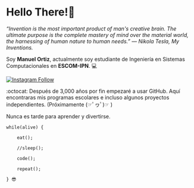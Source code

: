 # Hello There!🦉 

*“Invention is the most important product of man's creative brain. The ultimate purpose is the complete mastery of mind over the material world, the harnessing of human nature to human needs.”
― Nikola Tesla, My Inventions.*

Soy **Manuel Ortiz**, actualmente soy estudiante de Ingeniería en Sistemas Computacionales en **ESCOM-IPN**. 💻

[![Instagram Follow](https://raw.githubusercontent.com/josephLSalgado/josephLSalgado/main/images/instagram_logo.png)](https://www.instagram.com/manu_tgif/)

:octocat: Después de 3,000 años por fin empezaré a usar GitHub.
Aquí encontraras mis programas escolares e incluso algunos proyectos independientes. (Próximamente (☞ﾟヮﾟ)☞ )

Nunca es tarde para aprender y divertirse.

    while(alive) {

        eat();
    
        //sleep();
  
        code();
    
        repeat();
    
    } 😎

